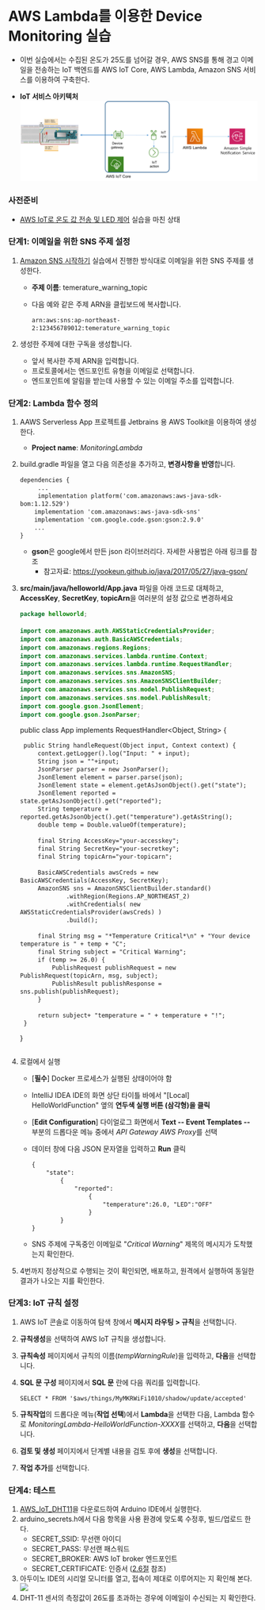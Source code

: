 # AWS Lambda를 이용한 Device Monitoring 실습

- 이번 실습에서는 수집된 온도가 25도를 넘어갈 경우, AWS SNS를 통해 경고 이메일을 전송하는 IoT 백엔드를 AWS IoT Core, AWS Lambda, Amazon SNS 서비스를 이용하여 구축한다.

- **IoT 서비스 아키텍처**
    ![](figures/architecture2.png)

### 사전준비

- [AWS IoT로 온도 값 전송 및 LED 제어](https://kwanulee.github.io/IoTPlatform/start-aws-iot.html#4) 실습을 마친 상태

### 단계1: 이메일을 위한 SNS 주제 설정

1. [Amazon SNS 시작하기](https://docs.aws.amazon.com/ko_kr/sns/latest/dg/sns-getting-started.html) 실습에서 진행한 방식대로 이메일을 위한 SNS 주제를 생성한다.
   
   - **주제 이름**: temerature\_warning\_topic
   
   - 다음 예와 같은 주제 ARN을 클립보드에 복사합니다.
     
     ```
     arn:aws:sns:ap-northeast-2:123456789012:temerature_warning_topic
     ```

2. 생성한 주제에 대한 구독을 생성합니다.
   
   - 앞서 복사한 주제 ARN을 입력합니다.
   - 프로토콜에서는 엔드포인트 유형을 이메일로 선택합니다.
   - 엔드포인트에 알림을 받는데 사용할 수 있는 이메일 주소를 입력합니다.

### 단계2: Lambda 함수 정의

1. AAWS Serverless App 프로젝트를 Jetbrains 용 AWS Toolkit을 이용하여 생성한다.
   
   - **Project name**: *MonitoringLambda*

2. build.gradle 파일을 열고 다음 의존성을 추가하고, **변경사항을 반영**합니다.
   
   ```
   dependencies {
        ...
        implementation platform('com.amazonaws:aws-java-sdk-bom:1.12.529')
       implementation 'com.amazonaws:aws-java-sdk-sns'
       implementation 'com.google.code.gson:gson:2.9.0'
       ...
   }
   ```
   
   - **gson**은 google에서 만든 json 라이브러리다. 자세한 사용법은 아래 링크를 참조
     - 참고자료: https://yookeun.github.io/java/2017/05/27/java-gson/

3. **src/main/java/helloworld/App.java** 파일을 아래 코드로 대체하고, **AccessKey**, **SecretKey**, **topicArn**을 여러분의 설정 값으로 변경하세요
   
   ```java
   package helloworld;
   
   import com.amazonaws.auth.AWSStaticCredentialsProvider;
   import com.amazonaws.auth.BasicAWSCredentials;
   import com.amazonaws.regions.Regions;
   import com.amazonaws.services.lambda.runtime.Context;
   import com.amazonaws.services.lambda.runtime.RequestHandler;
   import com.amazonaws.services.sns.AmazonSNS;
   import com.amazonaws.services.sns.AmazonSNSClientBuilder;
   import com.amazonaws.services.sns.model.PublishRequest;
   import com.amazonaws.services.sns.model.PublishResult;
   import com.google.gson.JsonElement;
   import com.google.gson.JsonParser;
   ```
   
    public class App implements RequestHandler<Object, String> {
   
        public String handleRequest(Object input, Context context) {
            context.getLogger().log("Input: " + input);
            String json = ""+input;
            JsonParser parser = new JsonParser();
            JsonElement element = parser.parse(json);
            JsonElement state = element.getAsJsonObject().get("state");
            JsonElement reported = state.getAsJsonObject().get("reported");
            String temperature = reported.getAsJsonObject().get("temperature").getAsString();
            double temp = Double.valueOf(temperature);
       
            final String AccessKey="your-accesskey";
            final String SecretKey="your-secretkey";
            final String topicArn="your-topicarn";
       
            BasicAWSCredentials awsCreds = new BasicAWSCredentials(AccessKey, SecretKey);
            AmazonSNS sns = AmazonSNSClientBuilder.standard()
                    .withRegion(Regions.AP_NORTHEAST_2)
                    .withCredentials( new AWSStaticCredentialsProvider(awsCreds) )
                    .build();
       
            final String msg = "*Temperature Critical*\n" + "Your device temperature is " + temp + "C";
            final String subject = "Critical Warning";
            if (temp >= 26.0) {
                PublishRequest publishRequest = new PublishRequest(topicArn, msg, subject);
                PublishResult publishResponse = sns.publish(publishRequest);
            }
       
            return subject+ "temperature = " + temperature + "!";
        }
   
    }
   
   ```
   
   ```

4. 로컬에서 실행
   
   - [**필수**] Docker 프로세스가 실행된 상태이어야 함 
   
   - IntelliJ IDEA IDE의 화면 상단 타이틀 바에서 "[Local] HelloWorldFunction" 옆의 **연두색 실행 버튼 (삼각형)을 클릭**
   
   - [**Edit Configuration**] 다이얼로그 화면에서 **Text -- Event Templates --** 부분의 드롭다운 메뉴 중에서 *API Gateway AWS Proxy*를 선택 
   
   - 데이터 창에 다음 JSON 문자열을 입력하고 **Run** 클릭
     
     ```
     { 
         "state": 
             {
                 "reported":
                     {
                         "temperature":26.0, "LED":"OFF"
                     }
             }
     }
     ```
   
   - SNS 주제에 구독중인 이메일로  "*Critical Warning*" 제목의 메시지가 도착했는지 확인한다.

5. 4번까지 정상적으로 수행되는 것이 확인되면, 배포하고, 원격에서 실행하여 동일한 결과가 나오는 지를 확인한다.

### 단계3: IoT 규칙 설정

1. AWS IoT 콘솔로 이동하여 탐색 창에서 **메시지 라우팅 > 규칙**을 선택합니다.

2. **규칙생성**을 선택하여 AWS IoT 규칙을 생성합니다.

3. **규칙속성** 페이지에서 규칙의 이름(*tempWarningRule*)을 입력하고, **다음**을 선택합니다.

4. **SQL 문 구성** 페이지에서 **SQL 문** 란에 다음 쿼리를 입력합니다.
   
   ```
   SELECT * FROM '$aws/things/MyMKRWiFi1010/shadow/update/accepted'
   ```

5. **규칙작업**의 드롭다운 메뉴(**작업 선택**)에서 **Lambda**을 선택한 다음, Lambda 함수로 *MonitoringLambda-HelloWorldFunction-XXXX*를 선택하고, **다음**을 선택합니다.

6. **검토 및 생성** 페이지에서 단계별 내용을 검토 후에 **생성**을 선택합니다.

7. **작업 추가**를 선택합니다.

### 단계4: 테스트

1. [AWS\_IoT\_DHT11](release/AWS_IoT_DHT11.zip)을 다운로드하여 Arduino IDE에서 실행한다.
2. arduino_secrets.h에서 다음 항목을 사용 환경에 맞도록 수정후, 빌드/업로드 한다.
   - SECRET\_SSID: 무선랜 아이디
   - SECRET\_PASS: 무선랜 패스워드
   - SECRET\_BROKER: AWS IoT broker 엔드포인트
   - SECRET\_CERTIFICATE: 인증서 ([2.6절](#2.6) 참조)
3. 아두이노 IDE의 시리얼 모니터를 열고, 접속이 제대로 이루어지는 지 확인해 본다.
   ![](figures/run1.png)
4. DHT-11 센서의 측정값이 26도를 초과하는 경우에 이메일이 수신되는 지 확인한다.
